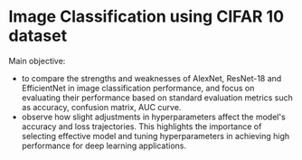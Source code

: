 # Image Classification using CIFAR 10 dataset

Main objective:

- to compare the strengths and weaknesses of AlexNet, ResNet-18 and EfficientNet in image classification performance, and focus on evaluating their performance based on standard evaluation metrics such as accuracy, confusion matrix, AUC curve.
- observe how slight adjustments in hyperparameters affect the model's accuracy and loss trajectories. This highlights the importance of selecting effective model and tuning hyperparameters in achieving high performance for deep learning applications.
